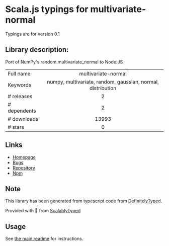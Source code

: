 
# Scala.js typings for multivariate-normal

Typings are for version 0.1

## Library description:
Port of NumPy's random.multivariate_normal to Node.JS

|                    |                 |
| ------------------ | :-------------: |
| Full name          | multivariate-normal |
| Keywords           | numpy, multivariate, random, gaussian, normal, distribution |
| # releases         | 2 |
| # dependents       | 2 |
| # downloads        | 13993 |
| # stars            | 0 |

## Links
- [Homepage](https://github.com/tulip/multivariate-normal-js#readme)
- [Bugs](https://github.com/tulip/multivariate-normal-js/issues)
- [Repository](https://github.com/tulip/multivariate-normal-js)
- [Npm](https://www.npmjs.com/package/multivariate-normal)
    


## Note
This library has been generated from typescript code from [DefinitelyTyped](https://definitelytyped.org).

Provided with :purple_heart: from [ScalablyTyped](https://github.com/oyvindberg/ScalablyTyped)

## Usage
See [the main readme](../../readme.md) for instructions.


